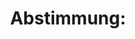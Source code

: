 ---
abstimmung:
  abstimmung: 12
  bundestagssitzung: 237
  legislaturperiode: 18
categories:
- Todo
data:
- title: Abstimmungsergebnis 20170601_12-data.pdf
  url: /res/abstimmungsliste/20170601_12-data.pdf
- title: Abstimmungsergebnis 20170601_12_xls-data.xls
  url: /res/abstimmungsliste/20170601_12_xls-data.xls
- title: Abstimmungsergebnis 20170601_12_xls-data.csv
  url: /res/abstimmungsliste/csv/20170601_12_xls-data.csv
documents:
- local: /res/abstimmungsdaten/018-237-12/
  title: 'Drucksache '
  url: ''
ergebnis:
  cdu/csu:
    enthaltung: 0
    gesamt: 309
    ja: 0
    nein: 286
    nichtabgegeben: 23
    ungueltig: 0
  die.linke:
    enthaltung: 0
    gesamt: 64
    ja: 50
    nein: 0
    nichtabgegeben: 14
    ungueltig: 0
  file: 20170601_12_xls-data.xls
  fraktionslos:
    enthaltung: 0
    gesamt: 1
    ja: 0
    nein: 1
    nichtabgegeben: 0
    ungueltig: 0
  gruenen:
    enthaltung: 53
    gesamt: 63
    ja: 1
    nein: 0
    nichtabgegeben: 9
    ungueltig: 0
  spd:
    enthaltung: 3
    gesamt: 193
    ja: 1
    nein: 166
    nichtabgegeben: 23
    ungueltig: 0
layout: abstimmung
links:
- title: bundestagslink
  url: todo
preview: "Deutscher Bundestag\n\n237. Sitzung des Deutschen Bundestages\nam Donnerstag,\
  \ 1. Juni 2017\n\nEndgültiges Ergebnis der Namentlichen Abstimmung Nr. 12\n\nAntrag\
  \ der Fraktion DIE LINKE.\nSofortiger Abschiebestopp nach Afghanistan\n- Drucksache\
  \ 18/12639 -\n\nAbgegebene Stimmen insgesamt:\nNicht abgegebene Stimmen:\nJa-Stimmen:\n\
  \n561\n69\n52\n\nNein-Stimmen:\n\n453\n\nEnthaltungen:\n\n56\n\nUngültige:\n\nBerlin,\
  \ den 02.06.2017\n\n0\n\nBeginn:\nEnde:\n\n23:20\n23:24\nSeite:\n\n1\n\n\f"
tags:
- Todo
title: 'Abstimmung: '
---